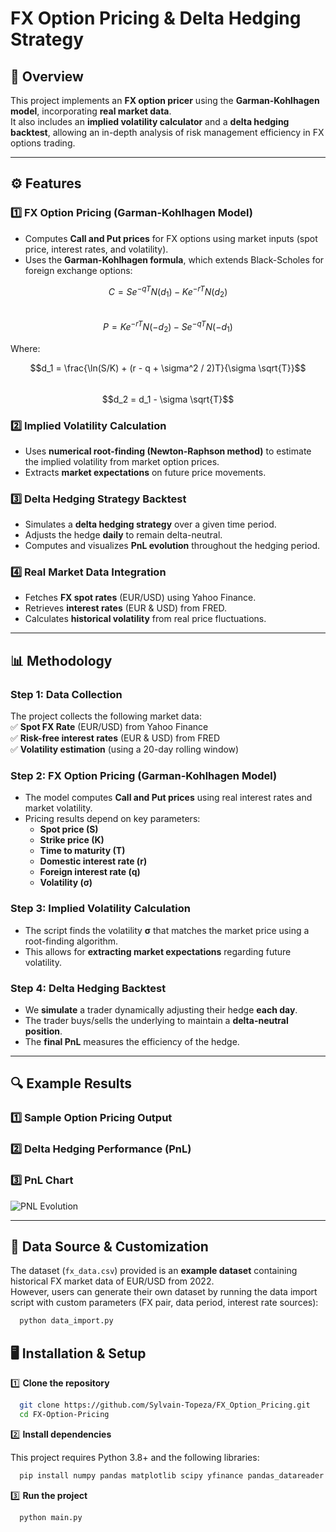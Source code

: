 
# FX Option Pricing & Delta Hedging Strategy  

## 📌 Overview  
This project implements an **FX option pricer** using the **Garman-Kohlhagen model**, incorporating **real market data**.  
It also includes an **implied volatility calculator** and a **delta hedging backtest**, allowing an in-depth analysis of risk management efficiency in FX options trading.  

---

## ⚙️ Features  
### 1️⃣ FX Option Pricing (Garman-Kohlhagen Model)  
- Computes **Call and Put prices** for FX options using market inputs (spot price, interest rates, and volatility).  
- Uses the **Garman-Kohlhagen formula**, which extends Black-Scholes for foreign exchange options:  

$$C = S e^{-qT} N(d_1) - K e^{-rT} N(d_2)$$  
$$P = K e^{-rT} N(-d_2) - S e^{-qT} N(-d_1)$$  

Where:  

$$d_1 = \frac{\ln(S/K) + (r - q + \sigma^2 / 2)T}{\sigma \sqrt{T}}$$  
$$d_2 = d_1 - \sigma \sqrt{T}$$  

### 2️⃣ Implied Volatility Calculation  
- Uses **numerical root-finding (Newton-Raphson method)** to estimate the implied volatility from market option prices.  
- Extracts **market expectations** on future price movements.  

### 3️⃣ Delta Hedging Strategy Backtest  
- Simulates a **delta hedging strategy** over a given time period.  
- Adjusts the hedge **daily** to remain delta-neutral.  
- Computes and visualizes **PnL evolution** throughout the hedging period.  

### 4️⃣ Real Market Data Integration  
- Fetches **FX spot rates** (EUR/USD) using Yahoo Finance.  
- Retrieves **interest rates** (EUR & USD) from FRED.  
- Calculates **historical volatility** from real price fluctuations.

---

## 📊 Methodology  
### **Step 1: Data Collection**  
The project collects the following market data:  
✅ **Spot FX Rate** (EUR/USD) from Yahoo Finance  
✅ **Risk-free interest rates** (EUR & USD) from FRED  
✅ **Volatility estimation** (using a 20-day rolling window)  

### **Step 2: FX Option Pricing (Garman-Kohlhagen Model)**  
- The model computes **Call and Put prices** using real interest rates and market volatility.  
- Pricing results depend on key parameters:  
  - **Spot price (S)**  
  - **Strike price (K)**  
  - **Time to maturity (T)**  
  - **Domestic interest rate (r)**  
  - **Foreign interest rate (q)**  
  - **Volatility (σ)**  

### **Step 3: Implied Volatility Calculation**  
- The script finds the volatility **σ** that matches the market price using a root-finding algorithm.  
- This allows for **extracting market expectations** regarding future volatility.  

### **Step 4: Delta Hedging Backtest**  
- We **simulate** a trader dynamically adjusting their hedge **each day**.  
- The trader buys/sells the underlying to maintain a **delta-neutral position**.  
- The **final PnL** measures the efficiency of the hedge.

---

## **🔍 Example Results**
### **1️⃣ Sample Option Pricing Output**


### **2️⃣ Delta Hedging Performance (PnL)**


### **3️⃣ PnL Chart**
![PNL Evolution](example_pnl_chart.png)

---

## 📂 Data Source & Customization  

The dataset (`fx_data.csv`) provided is an **example dataset** containing historical FX market data of EUR/USD from 2022.  
However, users can generate their own dataset by running the data import script with custom parameters (FX pair, data period, interest rate sources):

```bash
  python data_import.py
```


## 🖥️ Installation & Setup   
1️⃣ **Clone the repository**  
```bash
  git clone https://github.com/Sylvain-Topeza/FX_Option_Pricing.git
  cd FX-Option-Pricing
```

2️⃣ **Install dependencies**  

This project requires Python 3.8+ and the following libraries:
```bash
  pip install numpy pandas matplotlib scipy yfinance pandas_datareader tk
```

3️⃣ **Run the project**  
```bash
  python main.py
```


